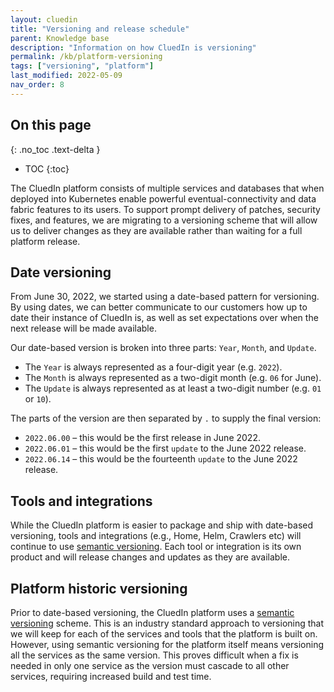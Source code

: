 ```yaml
---
layout: cluedin
title: "Versioning and release schedule"
parent: Knowledge base
description: "Information on how CluedIn is versioning"
permalink: /kb/platform-versioning
tags: ["versioning", "platform"]
last_modified: 2022-05-09
nav_order: 8
---
```

## On this page
{: .no_toc .text-delta }
- TOC
{:toc}

The CluedIn platform consists of multiple services and databases that when deployed into Kubernetes enable powerful eventual-connectivity and data fabric features to its users. To support prompt delivery of patches, security fixes, and features, we are migrating to a versioning scheme that will allow us to deliver changes as they are available rather than waiting for a full platform release.

## Date versioning

From June 30, 2022, we started using a date-based pattern for versioning. By using dates, we can better communicate to our customers how up to date their instance of CluedIn is, as well as set expectations over when the next release will be made available.

Our date-based version is broken into three parts: `Year`, `Month`, and `Update`.

- The `Year` is always represented as a four-digit year (e.g. `2022`).
- The `Month` is always represented as a two-digit month (e.g. `06` for June).
- The `Update` is always represented as at least a two-digit number (e.g. `01` or `10`).

The parts of the version are then separated by `.` to supply the final version:

- `2022.06.00` – this would be the first release in June 2022.
- `2022.06.01` – this would be the first `update` to the June 2022 release.
- `2022.06.14` – this would be the fourteenth `update` to the June 2022 release.

## Tools and integrations

While the CluedIn platform is easier to package and ship with date-based versioning, tools and integrations (e.g., Home, Helm, Crawlers etc) will continue to use [semantic versioning](https://semver.org/). Each tool or integration is its own product and will release changes and updates as they are available.

## Platform historic versioning

Prior to date-based versioning, the CluedIn platform uses a [semantic versioning](https://semver.org/) scheme. This is an industry standard approach to versioning that we will keep for each of the services and tools that the platform is built on. However, using semantic versioning for the platform itself means versioning all the services as the same version. This proves difficult when a fix is needed in only one service as the version must cascade to all other services, requiring increased build and test time.

